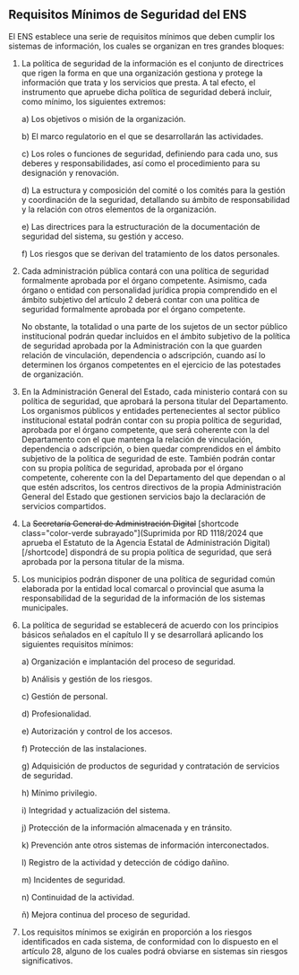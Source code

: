## Requisitos Mínimos de Seguridad del ENS <!-- {docsify-ignore} -->

El ENS establece una serie de requisitos mínimos que deben cumplir los sistemas de información, los cuales se organizan en tres grandes bloques:

1. La política de seguridad de la información es el conjunto de directrices que rigen la forma en que una organización gestiona y protege la información que trata y los servicios que presta. A tal efecto, el instrumento que apruebe dicha política de seguridad deberá incluir, como mínimo, los siguientes extremos:

   a) Los objetivos o misión de la organización.

   b) El marco regulatorio en el que se desarrollarán las actividades.

   c) Los roles o funciones de seguridad, definiendo para cada uno, sus deberes y responsabilidades, así como el procedimiento para su designación y renovación.

   d) La estructura y composición del comité o los comités para la gestión y coordinación de la seguridad, detallando su ámbito de responsabilidad y la relación con otros elementos de la organización.

   e) Las directrices para la estructuración de la documentación de seguridad del sistema, su gestión y acceso.

   f) Los riesgos que se derivan del tratamiento de los datos personales.

2. Cada administración pública contará con una política de seguridad formalmente aprobada por el órgano competente. Asimismo, cada órgano o entidad con personalidad jurídica propia comprendido en el ámbito subjetivo del artículo 2 deberá contar con una política de seguridad formalmente aprobada por el órgano competente.

   No obstante, la totalidad o una parte de los sujetos de un sector público institucional podrán quedar incluidos en el ámbito subjetivo de la política de seguridad aprobada por la Administración con la que guarden relación de vinculación, dependencia o adscripción, cuando así lo determinen los órganos competentes en el ejercicio de las potestades de organización.

3. En la Administración General del Estado, cada ministerio contará con su política de seguridad, que aprobará la persona titular del Departamento. Los organismos públicos y entidades pertenecientes al sector público institucional estatal podrán contar con su propia política de seguridad, aprobada por el órgano competente, que será coherente con la del Departamento con el que mantenga la relación de vinculación, dependencia o adscripción, o bien quedar comprendidos en el ámbito subjetivo de la política de seguridad de este. También podrán contar con su propia política de seguridad, aprobada por el órgano competente, coherente con la del Departamento del que dependan o al que estén adscritos, los centros directivos de la propia Administración General del Estado que gestionen servicios bajo la declaración de servicios compartidos.

4. La ~~Secretaría General de Administración Digital~~ [shortcode class="color-verde subrayado"](Suprimida por RD 1118/2024 que aprueba el Estatuto de la Agencia Estatal de Administración Digital)[/shortcode] dispondrá de su propia política de seguridad, que será aprobada por la persona titular de la misma.

5. Los municipios podrán disponer de una política de seguridad común elaborada por la entidad local comarcal o provincial que asuma la responsabilidad de la seguridad de la información de los sistemas municipales.

6. La política de seguridad se establecerá de acuerdo con los principios básicos señalados en el capítulo II y se desarrollará aplicando los siguientes requisitos mínimos:

   a) Organización e implantación del proceso de seguridad.

   b) Análisis y gestión de los riesgos.

   c) Gestión de personal.

   d) Profesionalidad.

   e) Autorización y control de los accesos.

   f) Protección de las instalaciones.

   g) Adquisición de productos de seguridad y contratación de servicios de seguridad.

   h) Mínimo privilegio.

   i) Integridad y actualización del sistema.

   j) Protección de la información almacenada y en tránsito.

   k) Prevención ante otros sistemas de información interconectados.

   l) Registro de la actividad y detección de código dañino.

   m) Incidentes de seguridad.

   n) Continuidad de la actividad.

   ñ) Mejora continua del proceso de seguridad.

7. Los requisitos mínimos se exigirán en proporción a los riesgos identificados en cada sistema, de conformidad con lo dispuesto en el artículo 28, alguno de los cuales podrá obviarse en sistemas sin riesgos significativos.